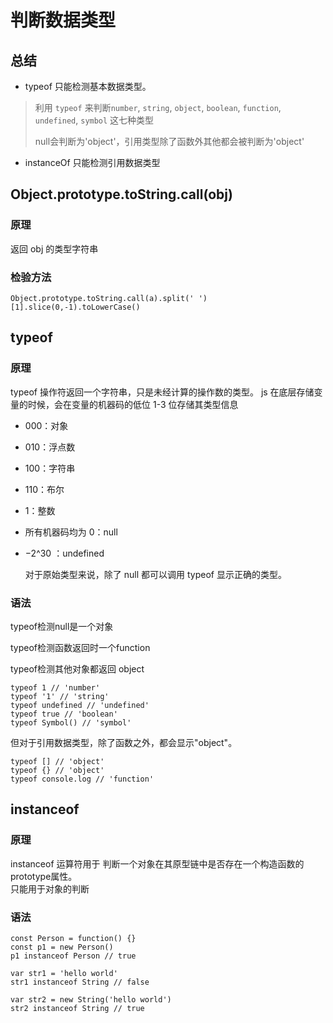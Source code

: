 # 判断数据类型
## 总结
- typeof 只能检测基本数据类型。

>利用 `typeof` 来判断`number`, `string`, `object`, `boolean`, `function`, `undefined`, `symbol` 这七种类型
>
>null会判断为'object'，引用类型除了函数外其他都会被判断为'object'

- instanceOf 只能检测引用数据类型

## Object.prototype.toString.call(obj)

### 原理

返回 obj 的类型字符串
### 检验方法
```
Object.prototype.toString.call(a).split(' ')[1].slice(0,-1).toLowerCase()
```
## typeof

### 原理

typeof 操作符返回一个字符串，只是未经计算的操作数的类型。
js 在底层存储变量的时候，会在变量的机器码的低位 1-3 位存储其类型信息

- 000：对象
- 010：浮点数
- 100：字符串
- 110：布尔
- 1：整数
- 所有机器码均为 0：null
- −2^30 ：undefined

  对于原始类型来说，除了 null 都可以调用 typeof 显示正确的类型。

### 语法

typeof检测null是一个对象

typeof检测函数返回时一个function

typeof检测其他对象都返回 object

```
typeof 1 // 'number'
typeof '1' // 'string'
typeof undefined // 'undefined'
typeof true // 'boolean'
typeof Symbol() // 'symbol'

```

但对于引用数据类型，除了函数之外，都会显示"object"。

```
typeof [] // 'object'
typeof {} // 'object'
typeof console.log // 'function'
```

## instanceof

### 原理

instanceof 运算符用于 判断一个对象在其原型链中是否存在一个构造函数的prototype属性。  
只能用于对象的判断

### 语法

```
const Person = function() {}
const p1 = new Person()
p1 instanceof Person // true

var str1 = 'hello world'
str1 instanceof String // false

var str2 = new String('hello world')
str2 instanceof String // true
```
